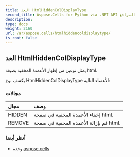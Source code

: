 ```yaml
---
title: العد HtmlHiddenColDisplayType
second_title: Aspose.Cells for Python via .NET API المراجع
description:
type: docs
weight: 2160
url: /ar/aspose.cells/htmlhiddencoldisplaytype/
is_root: false
---
```

##  العد HtmlHiddenColDisplayType
يمثل نوعين من إظهار الأعمدة المخفية بصيغة html.



يكشف نوع HtmlHiddenColDisplayType الأعضاء التالية:

###  مجالات
| مجال| وصف|
| :- | :- |
| HIDDEN | إخفاء الأعمدة المخفية في صفحة html.|
| REMOVE | قم بإزالة الأعمدة المخفية في صفحة html.|



###  أنظر أيضا
* وحدة [aspose.cells](..)
